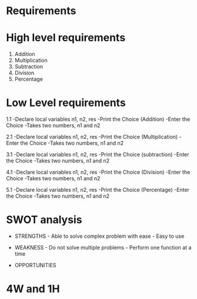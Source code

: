 # Requirements

# High level requirements
1. Addition
2. Multiplication
3. Subtraction
4. Division
5. Percentage

# Low Level requirements
1.1 -Declare local variables n1, n2, res
    -Print the Choice (Addition)
    -Enter the Choice
    -Takes two numbers, n1 and n2

2.1 -Declare local variables n1, n2, res
    -Print the Choice (Multiplication)
    -Enter the Choice
    -Takes two numbers, n1 and n2

3.1 -Declare local variables n1, n2, res
    -Print the Choice (subtraction)
    -Enter the Choice
    -Takes two numbers, n1 and n2

4.1 -Declare local variables n1, n2, res
    -Print the Choice (Division)
    -Enter the Choice
    -Takes two numbers, n1 and n2

5.1 -Declare local variables n1, n2, res
    -Print the Choice (Percentage)
    -Enter the Choice
    -Takes two numbers, n1 and n2


# SWOT analysis

* STRENGTHS
       - Able to solve complex problem with ease
       - Easy to use

* WEAKNESS
       - Do not solve multiple problems
       - Perform one function at a time

* OPPORTUNITIES
       



# 4W and 1H



